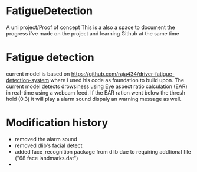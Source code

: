 # FatigueDetection

A uni project/Proof of concept
This is a also a space to document the progress i've made on the project and learning Github at the same time

# Fatigue detection 
current model is based on https://github.com/raja434/driver-fatigue-detection-system where i used his code as foundation
to build upon. The current model detects drowsiness using Eye aspect ratio calculation (EAR) in real-time using a webcam feed.
If the EAR ration went below the thresh hold (0.3) it will play a alarm sound dispaly an warning message as well.

# Modification history 
* removed the alarm sound
* removed dlib's facial detect
* added face_recognition package from dlib due to requiring addtional file ("68 face landmarks.dat")
* 
